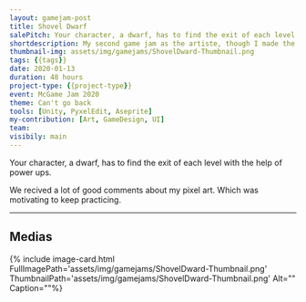 ```yaml
---
layout: gamejam-post
title: Shovel Dwarf
salePitch: Your character, a dwarf, has to find the exit of each level with the help of power ups.
shortdescription: My second game jam as the artiste, though I made the ui for the game.
thumbnail-img: assets/img/gamejams/ShovelDward-Thumbnail.png
tags: {{tags}}
date: 2020-01-13
duration: 48 hours
project-type: {{project-type}}
event: McGame Jam 2020
theme: Can't go back
tools: [Unity, PyxelEdit, Aseprite]
my-contribution: [Art, GameDesign, UI]
team: 
visibily: main
---
```


Your character, a dwarf, has to find the exit of each level with the help of power ups.

We recived a lot of good comments about my pixel art. Which was motivating to keep practicing.

***
## Medias

<div class="row">
{% include image-card.html FullImagePath='assets/img/gamejams/ShovelDward-Thumbnail.png' ThumbnailPath='assets/img/gamejams/ShovelDward-Thumbnail.png' Alt="" Caption=""%}
</div>